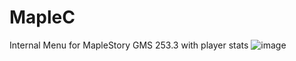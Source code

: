 # MapleC
Internal Menu for MapleStory GMS 253.3 with player stats
![image](https://github.com/user-attachments/assets/fa8228d7-732b-47da-bbce-a5b68b0fd3ec)

